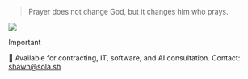 > Prayer does not change God, but it changes him who prays.

![](https://komarev.com/ghpvc/?username=NOBLES5E)

> [!IMPORTANT]  
> 💼 Available for contracting, IT, software, and AI consultation. Contact: shawn@sola.sh
